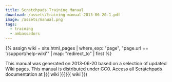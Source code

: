 ```yaml
---
title: Scratchpads Training Manual
download: /assets/training-manual-2013-06-20-1.pdf
image: /assets/manual.png
tags:
  - training
  - ambassadors
---
```


{% assign wiki = site.html_pages | where_exp: "page", "page.url == '/support/help-wiki'" | map: "redirect_to" | first  %}

This manual was generated on 2013-06-20 based on a selection of updated Wiki pages. This manual is distributed under CC0. Access all Scratchpads documentation at [{{ wiki }}]({{ wiki }})